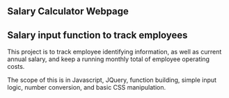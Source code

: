 ## Salary Calculator Webpage

## Salary input function to track employees

This project is to track employee identifying information, as well as current annual salary, and keep a running monthly total of employee operating costs.

The scope of this is in Javascript, JQuery, function building, simple input logic, number conversion, and basic CSS manipulation.
